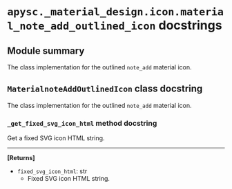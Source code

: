# `apysc._material_design.icon.material_note_add_outlined_icon` docstrings

## Module summary

The class implementation for the outlined `note_add` material icon.

## `MaterialnoteAddOutlinedIcon` class docstring

The class implementation for the outlined `note_add` material icon.

### `_get_fixed_svg_icon_html` method docstring

Get a fixed SVG icon HTML string.<hr>

**[Returns]**

- `fixed_svg_icon_html`: str
  - Fixed SVG icon HTML string.